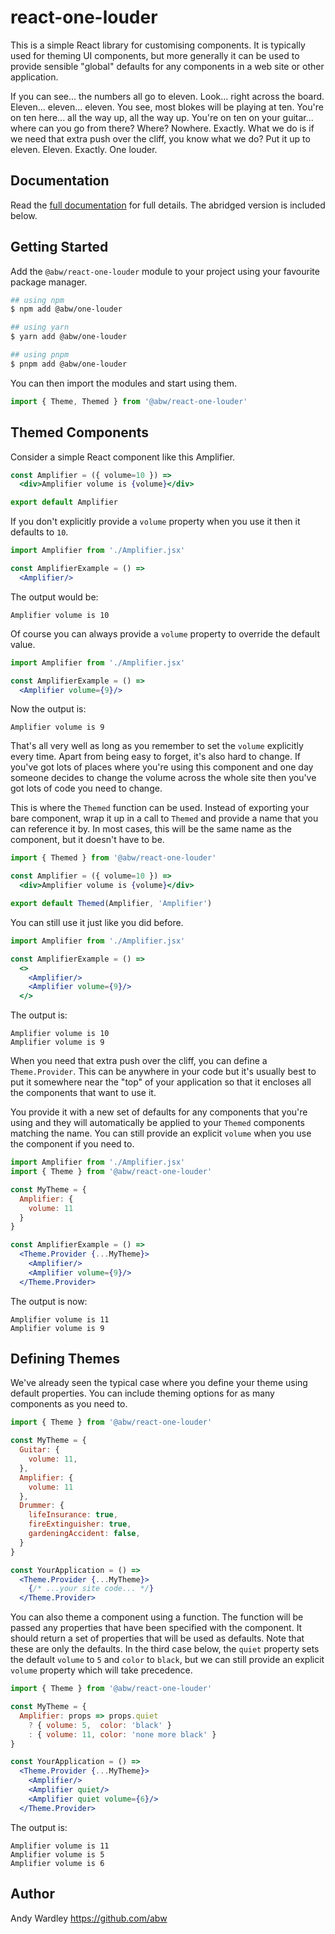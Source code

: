 # react-one-louder

This is a simple React library for customising components. It is typically
used for theming UI components, but more generally it can be used to provide
sensible "global" defaults for any components in a web site or other application.

If you can see... the numbers all go to eleven. Look... right across the
board. Eleven... eleven... eleven. You see, most blokes will be playing at
ten. You're on ten here... all the way up, all the way up. You're on ten on
your guitar... where can you go from there? Where? Nowhere. Exactly. What we
do is if we need that extra push over the cliff, you know what we do? Put it
up to eleven. Eleven. Exactly. One louder.

## Documentation

Read the [full documentation](https://abw.github.io/react-one-louder/) for
full details.  The abridged version is included below.

## Getting Started

Add the `@abw/react-one-louder` module to your project using your favourite
package manager.

```bash
## using npm
$ npm add @abw/one-louder

## using yarn
$ yarn add @abw/one-louder

## using pnpm
$ pnpm add @abw/one-louder
```

You can then import the modules and start using them.

```jsx
import { Theme, Themed } from '@abw/react-one-louder'
```

## Themed Components

Consider a simple React component like this Amplifier.

```jsx
const Amplifier = ({ volume=10 }) =>
  <div>Amplifier volume is {volume}</div>

export default Amplifier
```

If you don't explicitly provide a `volume` property when you use it then it
defaults to `10`.

```jsx
import Amplifier from './Amplifier.jsx'

const AmplifierExample = () =>
  <Amplifier/>
```

The output would be:

```
Amplifier volume is 10
```

Of course you can always provide a `volume` property to override the default value.

```jsx
import Amplifier from './Amplifier.jsx'

const AmplifierExample = () =>
  <Amplifier volume={9}/>
```

Now the output is:

```
Amplifier volume is 9
```

That's all very well as long as you remember to set the `volume` explicitly
every time. Apart from being easy to forget, it's also hard to change. If
you've got lots of places where you're using this component and one day
someone decides to change the volume across the whole site then you've got
lots of code you need to change.

This is where the `Themed` function can be used. Instead of exporting your
bare component, wrap it up in a call to `Themed` and provide a name that you
can reference it by. In most cases, this will be the same name as the
component, but it doesn't have to be.

```jsx
import { Themed } from '@abw/react-one-louder'

const Amplifier = ({ volume=10 }) =>
  <div>Amplifier volume is {volume}</div>

export default Themed(Amplifier, 'Amplifier')
```

You can still use it just like you did before.

```jsx
import Amplifier from './Amplifier.jsx'

const AmplifierExample = () =>
  <>
    <Amplifier/>
    <Amplifier volume={9}/>
  </>
```

The output is:

```
Amplifier volume is 10
Amplifier volume is 9
```

When you need that extra push over the cliff, you can define a
`Theme.Provider`. This can be anywhere in your code but it's usually best
to put it somewhere near the "top" of your application so that it encloses
all the components that want to use it.

You provide it with a new set of defaults for any components that you're
using and they will automatically be applied to your `Themed` components
matching the name. You can still provide an explicit `volume` when you use
the component if you need to.

```jsx
import Amplifier from './Amplifier.jsx'
import { Theme } from '@abw/react-one-louder'

const MyTheme = {
  Amplifier: {
    volume: 11
  }
}

const AmplifierExample = () =>
  <Theme.Provider {...MyTheme}>
    <Amplifier/>
    <Amplifier volume={9}/>
  </Theme.Provider>
```

The output is now:

```
Amplifier volume is 11
Amplifier volume is 9
```

## Defining Themes

We've already seen the typical case where you define your theme using
default properties. You can include theming options for as many components
as you need to.

```jsx
import { Theme } from '@abw/react-one-louder'

const MyTheme = {
  Guitar: {
    volume: 11,
  },
  Amplifier: {
    volume: 11
  },
  Drummer: {
    lifeInsurance: true,
    fireExtinguisher: true,
    gardeningAccident: false,
  }
}

const YourApplication = () =>
  <Theme.Provider {...MyTheme}>
    {/* ...your site code... */}
  </Theme.Provider>
```

You can also theme a component using a function. The function will be
passed any properties that have been specified with the component. It
should return a set of properties that will be used as defaults. Note that
these are only the defaults. In the third case below, the `quiet` property
sets the default `volume` to `5` and `color` to `black`, but we can still
provide an explicit `volume` property which will take precedence.

```jsx
import { Theme } from '@abw/react-one-louder'

const MyTheme = {
  Amplifier: props => props.quiet
    ? { volume: 5,  color: 'black' }
    : { volume: 11, color: 'none more black' }
}

const YourApplication = () =>
  <Theme.Provider {...MyTheme}>
    <Amplifier/>
    <Amplifier quiet/>
    <Amplifier quiet volume={6}/>
  </Theme.Provider>
```

The output is:

```
Amplifier volume is 11
Amplifier volume is 5
Amplifier volume is 6
```

## Author

Andy Wardley https://github.com/abw